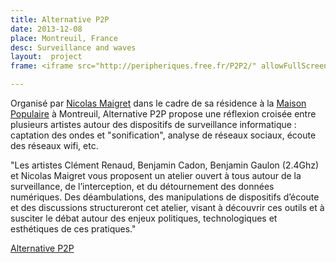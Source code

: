 ```yaml
---
title: Alternative P2P
date: 2013-12-08
place: Montreuil, France
desc: Surveillance and waves
layout:  project
frame: <iframe src="http://peripheriques.free.fr/P2P2/" allowFullScreen="true" quality="high" width="100%" height="600px" align="middle" allowScriptAccess="always" frameborder="0"></iframe>

---
```



Organisé par [Nicolas Maigret](http://peripheriques.free.fr) dans le cadre de sa résidence à la [Maison Populaire](www.maisonpop.fr) à Montreuil, Alternative P2P propose une réflexion croisée entre plusieurs artistes autour des dispositifs de surveillance informatique : captation des ondes et "sonification", analyse de réseaux sociaux, écoute des réseaux wifi, etc.

"Les artistes Clément Renaud, Benjamin Cadon, Benjamin Gaulon (2.4Ghz) et Nicolas Maigret vous proposent un atelier ouvert à tous autour de la surveillance, de l’interception, et du détournement des données numériques. Des déambulations, des manipulations de dispositifs d’écoute et des discussions structureront cet atelier, visant à découvrir ces outils et à susciter le débat autour des enjeux politiques, technologiques et esthétiques de ces pratiques."

[Alternative P2P](http://peripheriques.free.fr/P2P2/)
